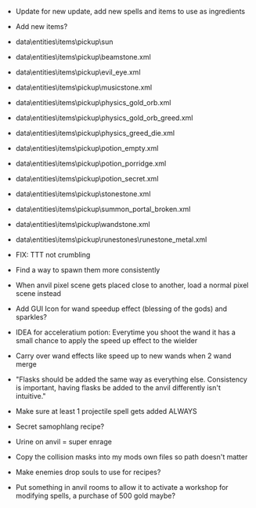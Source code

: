 - Update for new update, add new spells and items to use as ingredients

- Add new items?
- data\entities\items\pickup\sun
- data\entities\items\pickup\beamstone.xml
- data\entities\items\pickup\evil_eye.xml
- data\entities\items\pickup\musicstone.xml
- data\entities\items\pickup\physics_gold_orb.xml
- data\entities\items\pickup\physics_gold_orb_greed.xml
- data\entities\items\pickup\physics_greed_die.xml
- data\entities\items\pickup\potion_empty.xml
- data\entities\items\pickup\potion_porridge.xml
- data\entities\items\pickup\potion_secret.xml
- data\entities\items\pickup\stonestone.xml
- data\entities\items\pickup\summon_portal_broken.xml
- data\entities\items\pickup\wandstone.xml
- data\entities\items\pickup\runestones\runestone_metal.xml

- FIX: TTT not crumbling

- Find a way to spawn them more consistently
- When anvil pixel scene gets placed close to another, load a normal pixel scene instead
- Add GUI Icon for wand speedup effect (blessing of the gods) and sparkles?

- IDEA for acceleratium potion: Everytime you shoot the wand it has a small chance to apply the speed up effect to the wielder
- Carry over wand effects like speed up to new wands when 2 wand merge
- "Flasks should be added the same way as everything else. Consistency is important, having flasks be added to the anvil differently isn't intuitive."

- Make sure at least 1 projectile spell gets added ALWAYS
- Secret samophlang recipe?
- Urine on anvil = super enrage
- Copy the collision masks into my mods own files so path doesn't matter
- Make enemies drop souls to use for recipes?
- Put something in anvil rooms to allow it to activate a workshop for modifying spells, a purchase of 500 gold maybe?
